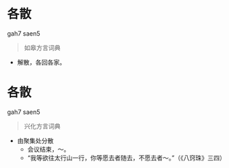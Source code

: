 # 各散
gah7 saen5
> 如皋方言词典
- 解散，各回各家。

# 各散
gah7 saen5
> 兴化方言词典
- 由聚集处分散
  - 会议结束，～。
  - “我等欲往太行山一行，你等愿去者随去，不愿去者～。”（《八窍珠》三四）
